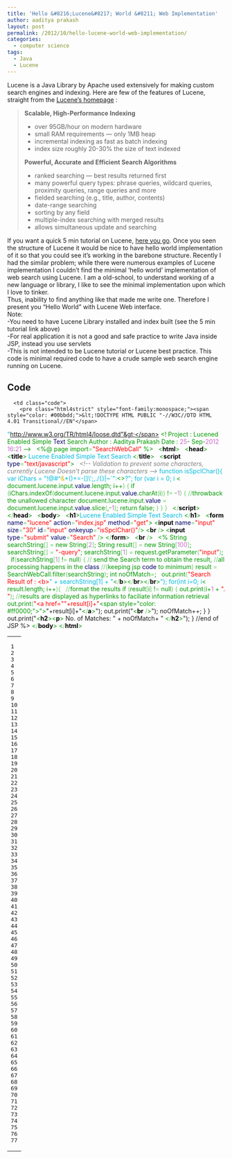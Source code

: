```yaml
---
title: 'Hello &#8216;Lucene&#8217; World &#8211; Web Implementation'
author: aaditya prakash
layout: post
permalink: /2012/10/hello-lucene-world-web-implementation/
categories:
  - computer science
tags:
  - Java
  - Lucene
---
```

Lucene is a Java Library by Apache used extensively for making custom search engines and indexing. Here are few of the features of Lucene, straight from the <a title="Lucene from Apache" href="http://lucene.apache.org/core/" target="_blank">Lucene&#8217;s homepage</a> :

> <p id="scalable-high-performance-indexing">
>   <strong>Scalable, High-Performance Indexing</strong>
> </p>
> 
>   * over 95GB/hour on modern hardware
>   * small RAM requirements &#8212; only 1MB heap
>   * incremental indexing as fast as batch indexing
>   * index size roughly 20-30% the size of text indexed
> 
> <p id="powerful-accurate-and-efficient-search-algorithms">
>   <strong>Powerful, Accurate and Efficient Search Algorithms</strong>
> </p>
> 
>   * ranked searching &#8212; best results returned first
>   * many powerful query types: phrase queries, wildcard queries, proximity queries, range queries and more
>   * fielded searching (e.g., title, author, contents)
>   * date-range searching
>   * sorting by any field
>   * multiple-index searching with merged results
>   * allows simultaneous update and searching

<div>
  If you want a quick 5 min tutorial on Lucene, <a title="Lucene in 5 min" href="http://www.lucenetutorial.com/lucene-in-5-minutes.html" target="_blank">here you go</a>. Once you seen the structure of Lucene it would be nice to have hello world implementation of it so that you could see it&#8217;s working in the barebone structure. Recently I had the similar problem; while there were numerous examples of Lucene implementation I couldn&#8217;t find the minimal &#8216;hello world&#8217; implementation of web search using Lucene. I am a old-school, to understand working of a new language or library, I like to see the minimal implementation upon which I love to tinker.
</div>

<div>
  Thus, inability to find anything like that made me write one. Therefore I present you &#8220;Hello World&#8221; with Lucene Web interface.
</div>

<div>
  Note:
</div>

<div>
  -You need to have Lucene Library installed and index built (see the 5 min tutorial link above)
</div>

<div>
  -For real application it is not a good and safe practice to write Java inside JSP, instead you use servlets
</div>

<div>
  -This is not intended to be Lucene tutorial or Lucene best practice. This code is minimal required code to have a crude sample web search engine running on Lucene.
</div>

## Code

<div class="wp_syntax">
  <table>
    <tr>
      <td class="line_numbers">
        <pre>1
2
3
4
5
6
7
8
9
10
11
12
13
14
15
16
17
18
19
20
21
22
23
24
25
26
27
28
29
30
31
32
33
34
35
36
37
38
39
40
41
42
43
44
45
46
47
48
49
50
51
52
53
54
55
56
57
58
59
60
61
62
63
64
65
66
67
68
69
70
71
72
73
74
75
76
77
</pre>
      </td>
      
      <td class="code">
        <pre class="html4strict" style="font-family:monospace;"><span style="color: #00bbdd;">&lt;!DOCTYPE HTML PUBLIC "-//W3C//DTD HTML 4.01 Transitional//EN"</span>
<span style="color: #00bbdd;">   "http://www.w3.org/TR/html4/loose.dtd"&gt;</span>
<span style="color: #009900;">&lt;!</span>
<span style="color: #009900;">	Project	:		Lucened Enabled Simple <span style="color: #000066;">Text</span> Search</span>
<span style="color: #009900;">	Author	:		Aaditya Prakash</span>
<span style="color: #009900;">	Date	:		<span style="color: #cc66cc;">25</span>- Sep-<span style="color: #cc66cc;">2012</span> <span style="color: #cc66cc;">16</span>:<span style="color: #cc66cc;">21</span></span>
<span style="color: #009900;">--&gt;</span>
&nbsp;
<span style="color: #009900;">&lt;%@ page import<span style="color: #66cc66;">=</span><span style="color: #ff0000;">"SearchWebCall"</span> %&gt;</span>
&nbsp;
<span style="color: #009900;">&lt;<span style="color: #000000; font-weight: bold;">html</span>&gt;</span>
&nbsp;
<span style="color: #009900;">&lt;<span style="color: #000000; font-weight: bold;">head</span>&gt;</span>
	<span style="color: #009900;">&lt;<span style="color: #000000; font-weight: bold;">title</span>&gt;</span> Lucene Enabled Simple Text Search <span style="color: #009900;">&lt;<span style="color: #66cc66;">/</span><span style="color: #000000; font-weight: bold;">title</span>&gt;</span>
&nbsp;
	<span style="color: #009900;">&lt;<span style="color: #000000; font-weight: bold;">script</span> <span style="color: #000066;">type</span><span style="color: #66cc66;">=</span><span style="color: #ff0000;">"text/javascript"</span>&gt;</span>
&nbsp;
	<span style="color: #808080; font-style: italic;">&lt;!-- Validation to prevent some characters, </span>
<span style="color: #808080; font-style: italic;">	currently Lucene Doesn't parse these characters --&gt;</span>
			function isSpclChar(){
				var iChars = "!@#^<span style="color: #ddbb00;">&amp;</span>*()+=-[]\\\';,./{}|~`\":<span style="color: #009900;">&lt;&gt;</span>?";
				for (var i = 0; i <span style="color: #009900;">&lt; document.lucene.input.<span style="color: #000066;">value</span>.length; i++<span style="color: #66cc66;">&#41;</span> <span style="color: #66cc66;">&#123;</span></span>
<span style="color: #009900;">					if <span style="color: #66cc66;">&#40;</span>iChars.indexOf<span style="color: #66cc66;">&#40;</span>document.lucene.input.<span style="color: #000066;">value</span>.charAt<span style="color: #66cc66;">&#40;</span>i<span style="color: #66cc66;">&#41;</span><span style="color: #66cc66;">&#41;</span> !<span style="color: #66cc66;">=</span> -<span style="color: #cc66cc;">1</span><span style="color: #66cc66;">&#41;</span> <span style="color: #66cc66;">&#123;</span></span>
<span style="color: #009900;">						<span style="color: #66cc66;">//</span>throwback the unallowed character</span>
<span style="color: #009900;">						document.lucene.input.<span style="color: #000066;">value</span> <span style="color: #66cc66;">=</span> document.lucene.input.<span style="color: #000066;">value</span>.slice<span style="color: #66cc66;">&#40;</span><span style="color: #cc66cc;"></span>,-<span style="color: #cc66cc;">1</span><span style="color: #66cc66;">&#41;</span>;</span>
<span style="color: #009900;">						return false;</span>
<span style="color: #009900;">					<span style="color: #66cc66;">&#125;</span></span>
<span style="color: #009900;">				<span style="color: #66cc66;">&#125;</span></span>
<span style="color: #009900;">			<span style="color: #66cc66;">&#125;</span></span>
&nbsp;
<span style="color: #009900;">	&lt;<span style="color: #66cc66;">/</span><span style="color: #000000; font-weight: bold;">script</span>&gt;</span>
&nbsp;
<span style="color: #009900;">&lt;<span style="color: #66cc66;">/</span><span style="color: #000000; font-weight: bold;">head</span>&gt;</span>
&nbsp;
<span style="color: #009900;">&lt;<span style="color: #000000; font-weight: bold;">body</span>&gt;</span>
&nbsp;
<span style="color: #009900;">&lt;<span style="color: #000000; font-weight: bold;">h1</span>&gt;</span>Lucene Enabled Simple Text Search <span style="color: #009900;">&lt;<span style="color: #66cc66;">/</span><span style="color: #000000; font-weight: bold;">h1</span>&gt;</span>
&nbsp;
<span style="color: #009900;">&lt;<span style="color: #000000; font-weight: bold;">form</span> <span style="color: #000066;">name</span><span style="color: #66cc66;">=</span><span style="color: #ff0000;">"lucene"</span> <span style="color: #000066;">action</span><span style="color: #66cc66;">=</span><span style="color: #ff0000;">"index.jsp"</span> <span style="color: #000066;">method</span><span style="color: #66cc66;">=</span><span style="color: #ff0000;">"get"</span>&gt;</span>
		<span style="color: #009900;">&lt;<span style="color: #000000; font-weight: bold;">input</span> <span style="color: #000066;">name</span><span style="color: #66cc66;">=</span><span style="color: #ff0000;">"input"</span> <span style="color: #000066;">size</span><span style="color: #66cc66;">=</span><span style="color: #ff0000;">"30"</span> <span style="color: #000066;">id</span><span style="color: #66cc66;">=</span><span style="color: #ff0000;">"input"</span> <span style="color: #000066;">onkeyup</span><span style="color: #66cc66;">=</span><span style="color: #ff0000;">"isSpclChar()"</span><span style="color: #66cc66;">/</span>&gt;</span>
		<span style="color: #009900;">&lt;<span style="color: #000000; font-weight: bold;">br</span> <span style="color: #66cc66;">/</span>&gt;</span>
		<span style="color: #009900;">&lt;<span style="color: #000000; font-weight: bold;">input</span> <span style="color: #000066;">type</span><span style="color: #66cc66;">=</span><span style="color: #ff0000;">"submit"</span> <span style="color: #000066;">value</span><span style="color: #66cc66;">=</span><span style="color: #ff0000;">"Search"</span> <span style="color: #66cc66;">/</span>&gt;</span>
<span style="color: #009900;">&lt;<span style="color: #66cc66;">/</span><span style="color: #000000; font-weight: bold;">form</span>&gt;</span>
&nbsp;
<span style="color: #009900;">&lt;<span style="color: #000000; font-weight: bold;">br</span> <span style="color: #66cc66;">/</span>&gt;</span>
&nbsp;
<span style="color: #009900;">&lt;%</span>
<span style="color: #009900;">	String searchString<span style="color: #66cc66;">&#91;</span><span style="color: #66cc66;">&#93;</span> <span style="color: #66cc66;">=</span> new String<span style="color: #66cc66;">&#91;</span><span style="color: #cc66cc;">2</span><span style="color: #66cc66;">&#93;</span>;</span>
<span style="color: #009900;">	String result<span style="color: #66cc66;">&#91;</span><span style="color: #66cc66;">&#93;</span> <span style="color: #66cc66;">=</span> new String<span style="color: #66cc66;">&#91;</span><span style="color: #cc66cc;">100</span><span style="color: #66cc66;">&#93;</span>;</span>
<span style="color: #009900;">	searchString<span style="color: #66cc66;">&#91;</span><span style="color: #cc66cc;"></span><span style="color: #66cc66;">&#93;</span> <span style="color: #66cc66;">=</span> <span style="color: #ff0000;">"-query"</span>;</span>
<span style="color: #009900;">	searchString<span style="color: #66cc66;">&#91;</span><span style="color: #cc66cc;">1</span><span style="color: #66cc66;">&#93;</span> <span style="color: #66cc66;">=</span> request.getParameter<span style="color: #66cc66;">&#40;</span><span style="color: #ff0000;">"input"</span><span style="color: #66cc66;">&#41;</span>;</span>
&nbsp;
<span style="color: #009900;">	if<span style="color: #66cc66;">&#40;</span>searchString<span style="color: #66cc66;">&#91;</span><span style="color: #cc66cc;">1</span><span style="color: #66cc66;">&#93;</span> !<span style="color: #66cc66;">=</span> null<span style="color: #66cc66;">&#41;</span> <span style="color: #66cc66;">&#123;</span></span>
<span style="color: #009900;">		<span style="color: #66cc66;">//</span> send the Search term to obtain the result, </span>
<span style="color: #009900;">		<span style="color: #66cc66;">//</span>all processing happens in the <span style="color: #000066;">class</span> </span>
<span style="color: #009900;">		<span style="color: #66cc66;">//</span><span style="color: #66cc66;">&#40;</span>keeping jsp <span style="color: #000066;">code</span> to minimum<span style="color: #66cc66;">&#41;</span></span>
<span style="color: #009900;">		result <span style="color: #66cc66;">=</span> SearchWebCall.filter<span style="color: #66cc66;">&#40;</span>searchString<span style="color: #66cc66;">&#41;</span>;</span>
<span style="color: #009900;">		int noOfMatch<span style="color: #66cc66;">=</span><span style="color: #cc66cc;"></span>;</span>
&nbsp;
<span style="color: #009900;">		out.print<span style="color: #66cc66;">&#40;</span><span style="color: #ff0000;">"Search Result of : &lt;b&gt;</span></span>" + searchString[1] + "<span style="color: #009900;">&lt;<span style="color: #66cc66;">/</span><span style="color: #000000; font-weight: bold;">b</span>&gt;&lt;<span style="color: #66cc66;">/</span><span style="color: #000000; font-weight: bold;">br</span>&gt;&lt;<span style="color: #66cc66;">/</span><span style="color: #000000; font-weight: bold;">br</span>&gt;</span>");
		for(int i=0; i<span style="color: #009900;">&lt; result.length; i++<span style="color: #66cc66;">&#41;</span><span style="color: #66cc66;">&#123;</span></span>
&nbsp;
<span style="color: #009900;">			<span style="color: #66cc66;">//</span>format the results</span>
<span style="color: #009900;">			if <span style="color: #66cc66;">&#40;</span>result<span style="color: #66cc66;">&#91;</span>i<span style="color: #66cc66;">&#93;</span> !<span style="color: #66cc66;">=</span> null<span style="color: #66cc66;">&#41;</span> <span style="color: #66cc66;">&#123;</span></span>
<span style="color: #009900;">				out.print<span style="color: #66cc66;">&#40;</span>i+<span style="color: #cc66cc;">1</span> + <span style="color: #ff0000;">". "</span><span style="color: #66cc66;">&#41;</span>;</span>
<span style="color: #009900;">				<span style="color: #66cc66;">//</span>results are displayed as hyperlinks to faciliate information retrieval</span>
<span style="color: #009900;">				out.print<span style="color: #66cc66;">&#40;</span><span style="color: #ff0000;">"&lt;a href=\"</span><span style="color: #ff0000;">"+result[i]+"</span>\<span style="color: #ff0000;">"&gt;</span></span>"+result[i]+"<span style="color: #009900;">&lt;<span style="color: #66cc66;">/</span><span style="color: #000000; font-weight: bold;">a</span>&gt;</span>");
				out.print("<span style="color: #009900;">&lt;<span style="color: #000000; font-weight: bold;">br</span> <span style="color: #66cc66;">/</span>&gt;</span>");
				noOfMatch++;
			}
		}
		out.print("<span style="color: #009900;">&lt;<span style="color: #000000; font-weight: bold;">h2</span>&gt;&lt;<span style="color: #000000; font-weight: bold;">p</span>&gt;</span> No. of Matches: " + noOfMatch+ " <span style="color: #009900;">&lt;<span style="color: #66cc66;">/</span><span style="color: #000000; font-weight: bold;">h2</span>&gt;</span>");
	}
//end of JSP
%&gt;
<span style="color: #009900;">&lt;<span style="color: #66cc66;">/</span><span style="color: #000000; font-weight: bold;">body</span>&gt;</span>
<span style="color: #009900;">&lt;<span style="color: #66cc66;">/</span><span style="color: #000000; font-weight: bold;">html</span>&gt;</span></pre>
      </td>
    </tr>
  </table>
</div>